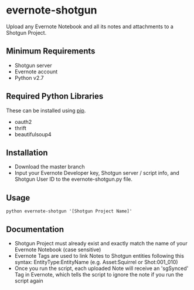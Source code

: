 evernote-shotgun
================

Upload any Evernote Notebook and all its notes and attachments to a Shotgun Project.

## Minimum Requirements

* Shotgun server
* Evernote account
* Python v2.7

## Required Python Libraries

These can be installed using [pip](https://pip.pypa.io/en/latest/installing.html).

* oauth2
* thrift
* beautifulsoup4

## Installation

* Download the master branch
* Input your Evernote Developer key, Shotgun server / script info, and Shotgun User ID to the evernote-shotgun.py file.

## Usage

    python evernote-shotgun '[Shotgun Project Name]'

## Documentation

* Shotgun Project must already exist and exactly match the name of your Evernote Notebook (case sensitive)
* Evernote Tags are used to link Notes to Shotgun entities following this syntax: EntityType:EntityName (e.g. Asset:Squirrel or Shot:001_010)
* Once you run the script, each uploaded Note will receive an 'sgSynced' Tag in Evernote, which tells the script to ignore the note if you run the script again
